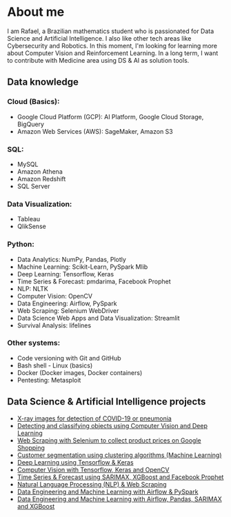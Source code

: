 # About me
I am Rafael, a Brazilian mathematics student who is passionated for Data Science and Artificial Intelligence. I also like other tech areas like Cybersecurity and Robotics. In this moment, I'm looking for learning more about Computer Vision and Reinforcement Learning. In a long term, I want to contribute with Medicine area using DS & AI as solution tools.

## Data knowledge
### Cloud (Basics):
- Google Cloud Platform (GCP): AI Platform, Google Cloud Storage, BigQuery
- Amazon Web Services (AWS): SageMaker, Amazon S3
### SQL: 
- MySQL
- Amazon Athena
- Amazon Redshift 
- SQL Server 
### Data Visualization: 
- Tableau
- QlikSense
### Python:
- Data Analytics: NumPy, Pandas, Plotly
- Machine Learning: Scikit-Learn, PySpark Mlib
- Deep Learning: Tensorflow, Keras
- Time Series & Forecast: pmdarima, Facebook Prophet
- NLP: NLTK
- Computer Vision: OpenCV
- Data Engineering: Airflow, PySpark
- Web Scraping: Selenium WebDriver
- Data Science Web Apps and Data Visualization: Streamlit
- Survival Analysis: lifelines
### Other systems:
- Code versioning with Git and GitHub
- Bash shell - Linux (basics)
- Docker (Docker images, Docker containers)
- Pentesting: Metasploit

## Data Science & Artificial Intelligence projects
- [X-ray images for detection of COVID-19 or pneumonia](https://github.com/rafaelcoelho1409/Chest-X-Ray-COVID-19)
- [Detecting and classifying objects using Computer Vision and Deep Learning](https://github.com/rafaelcoelho1409/Computer_Vision_AI_1)
- [Web Scraping with Selenium to collect product prices on Google Shopping](https://github.com/rafaelcoelho1409/GoogleShoppingBot)
- [Customer segmentation using clustering algorithms (Machine Learning)](https://github.com/rafaelcoelho1409/CustomerSegmentation)
- [Deep Learning using Tensorflow & Keras](https://github.com/rafaelcoelho1409/DeepLearning)
- [Computer Vision with Tensorflow, Keras and OpenCV](https://github.com/rafaelcoelho1409/ComputerVision)
- [Time Series & Forecast using SARIMAX, XGBoost and Facebook Prophet](https://github.com/rafaelcoelho1409/TimeSeriesForecast)
- [Natural Language Processing (NLP) & Web Scraping](https://github.com/rafaelcoelho1409/NLP-WebScraping)
- [Data Engineering and Machine Learning with Airflow & PySpark](https://github.com/rafaelcoelho1409/DataEngineering)
- [Data Engineering and Machine Learning with Airflow, Pandas, SARIMAX and XGBoost](https://github.com/rafaelcoelho1409/DataEngineering2)
